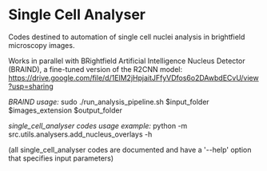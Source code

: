 # Single Cell Analyser

Codes destined to automation of single cell nuclei
analysis in brightfield microscopy images.

Works in parallel with BRightfield Artificial Intelligence Nucleus Detector (BRAIND),
a fine-tuned version of the R2CNN model: https://drive.google.com/file/d/1ElM2jHpjaitJFfyVDfos6o2DAwbdECvU/view?usp=sharing

*BRAIND usage:*
sudo ./run_analysis_pipeline.sh $input_folder $images_extension $output_folder

*single_cell_analyser codes usage example:*
python -m src.utils.analysers.add_nucleus_overlays -h

(all single_cell_analyser codes are documented and
have a '--help' option that specifies input parameters)
